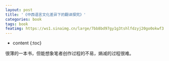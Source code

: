 ```yaml
---
layout: post
title: '《中西语言文化差异下的翻译探究》'
categories: book
tags: book
featimg: https://ws1.sinaimg.cn/large/7bb8bd97gy1g3tshlfdzyj20go0okwf3.jpg
---
```


* content
{:toc}

很薄的一本书，但能想象笔者创作过程的不易，熵减的过程很难。